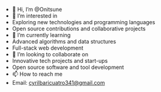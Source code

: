 - 👋 Hi, I’m @Onitsune
- 👀 I’m interested in
- Exploring new technologies and programming languages
- Open source contributions and collaborative projects
- 🌱 I’m currently learning
- Advanced algorithms and data structures
- Full-stack web development 
- 💞️ I’m looking to collaborate on
- Innovative tech projects and start-ups
- Open source software and tool development 
- 📫 How to reach me
- Email: cyrilbaricuatro341@gmail.com
<!---
Onitsune/Onitsune is a ✨ special ✨ repository because its `README.md` (this file) appears on your GitHub profile.
You can click the Preview link to take a look at your changes.
--->

